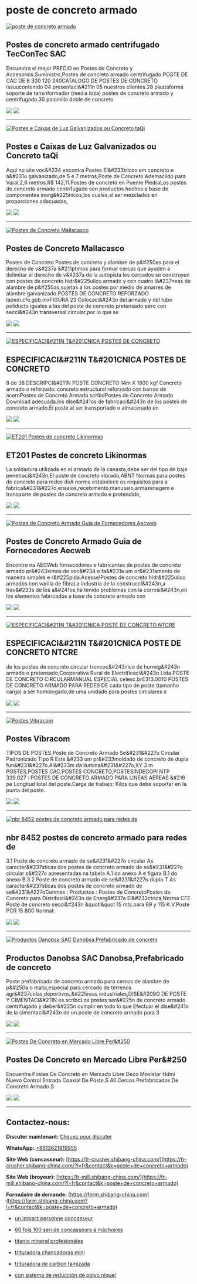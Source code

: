 # poste de concreto armado

<a href="https://swt.shibang-china.com/?l=fr&img&k=poste+de+concreto+armado" target="_blank">![poste de concreto armado](http://static.shibang-china.com/all-800x300/568.jpg)</a>

## Postes de concreto armado centrifugado TecConTec SAC
Encuentra el mejor PRECIO en Postes de Concreto y Accesorios.Suministro,Postes de concreto armado centrifugado.POSTE DE CAC DE 8 300 120 240CATALOGO DE POSTES DE CONCRETO issuucontenido 04 presentaci&#211n 05 nuestros clientes.28 plastaforma soporte de tansnformador (media loza) postes de concreto armado y centrifugado.30 palomilla doble de concreto


<a href="https://whatsapp.shibangsoft.com/WhatsApp.php" target="_blank" title="WhatsApp">![](http://static.shibang-china.com/icon/whatsapp.png)</a> <a href="https://swt.shibang-china.com/?l=fr&icon&k=poste+de+concreto+armado" target="_blank">![](http://static.shibang-china.com/icon/chat-fr.png)</a>

---

<a href="https://swt.shibang-china.com/?l=fr&img&k=poste+de+concreto+armado" target="_blank">![Postes e Caixas de Luz Galvanizados ou Concreto taQi](http://static.shibang-china.com/all-800x300/216.jpg)</a>

## Postes e Caixas de Luz Galvanizados ou Concreto taQi
Aqui no site voc&#234 encontra Postes El&#233tricos em concreto e a&#231o galvanizado,de 5 e 7 metros,Poste de Concreto Ademacildo para Varal,2,6 metros.R$ 142,11.Postes de concreto en Puente PiedraLos postes de concreto armado centrifugado son productos hechos a base de componentes inorg&#225nicos,los cuales,al ser mezclados en proporciones adecuadas,


<a href="https://whatsapp.shibangsoft.com/WhatsApp.php" target="_blank" title="WhatsApp">![](http://static.shibang-china.com/icon/whatsapp.png)</a> <a href="https://swt.shibang-china.com/?l=fr&icon&k=poste+de+concreto+armado" target="_blank">![](http://static.shibang-china.com/icon/chat-fr.png)</a>

---

<a href="https://swt.shibang-china.com/?l=fr&img&k=poste+de+concreto+armado" target="_blank">![Postes de Concreto Mallacasco](http://static.shibang-china.com/all-800x300/1474.jpg)</a>

## Postes de Concreto Mallacasco
Postes de Concreto Postes de concreto y alambre de p&#250as para el derecho de v&#237a &#211ptimos para formar cercas que ayuden a delimitar el derecho de v&#237a de la autopista los cercados se construyen con postes de concreto hidr&#225ulico armado y con cuatro l&#237neas de alambre de p&#250as,sujetas a los postes por medio de amarres de alambre galvanizado.POSTES DE CONCRETO REFORZADO lapem.cfe.gob.mxFIGURA 23 Colocaci&#243n del armado y del tubo poliducto iguales a las del poste de concreto pretensado pero con secci&#243n transversal circular,por lo que se


<a href="https://whatsapp.shibangsoft.com/WhatsApp.php" target="_blank" title="WhatsApp">![](http://static.shibang-china.com/icon/whatsapp.png)</a> <a href="https://swt.shibang-china.com/?l=fr&icon&k=poste+de+concreto+armado" target="_blank">![](http://static.shibang-china.com/icon/chat-fr.png)</a>

---

<a href="https://swt.shibang-china.com/?l=fr&img&k=poste+de+concreto+armado" target="_blank">![ESPECIFICACI&#211N T&#201CNICA POSTES DE CONCRETO](http://static.shibang-china.com/all-800x300/808.jpg)</a>

## ESPECIFICACI&#211N T&#201CNICA POSTES DE CONCRETO
8 de 38 DESCRIPCI&#211N POSTE CONCRETO 14m X 1800 kgf Concreto armado o reforzado: concreto estructural reforzado con barras de aceroPostes de Concreto Armado scribdPostes de Concreto Armado Download adecuada.los dise&#241os de fabricaci&#243n de los postes de concreto armado.El poste al ser transportado o almacenado en


<a href="https://whatsapp.shibangsoft.com/WhatsApp.php" target="_blank" title="WhatsApp">![](http://static.shibang-china.com/icon/whatsapp.png)</a> <a href="https://swt.shibang-china.com/?l=fr&icon&k=poste+de+concreto+armado" target="_blank">![](http://static.shibang-china.com/icon/chat-fr.png)</a>

---

<a href="https://swt.shibang-china.com/?l=fr&img&k=poste+de+concreto+armado" target="_blank">![ET201 Postes de concreto Likinormas](http://static.shibang-china.com/all-800x300/370.jpg)</a>

## ET201 Postes de concreto Likinormas
La soldadura utilizada en el armado de la canasta,debe ser del tipo de baja penetraci&#243n,El poste de concreto vibrado,ABNT Normas para postes de concreto para redes deA norma estabelece os requisitos para a fabrica&#231&#227o,ensaios,recebimento,manuseio,armazenagem e transporte de postes de concreto armado e protendido,


<a href="https://whatsapp.shibangsoft.com/WhatsApp.php" target="_blank" title="WhatsApp">![](http://static.shibang-china.com/icon/whatsapp.png)</a> <a href="https://swt.shibang-china.com/?l=fr&icon&k=poste+de+concreto+armado" target="_blank">![](http://static.shibang-china.com/icon/chat-fr.png)</a>

---

<a href="https://swt.shibang-china.com/?l=fr&img&k=poste+de+concreto+armado" target="_blank">![Postes de Concreto Armado Guia de Fornecedores Aecweb](http://static.shibang-china.com/all-800x300/193.jpg)</a>

## Postes de Concreto Armado Guia de Fornecedores Aecweb
Encontre na AECWeb fornecedores e fabricantes de postes de concreto armado pr&#243ximos de voc&#234 e fa&#231a um or&#231amento de maneira simples e r&#225pida.Acesse!Postes de concreto hidr&#225ulico armados con varilla de fibraLa industria de la construcci&#243n,a trav&#233s de los a&#241os,ha tenido problemas con la corrosi&#243n,en los elementos fabricados a base de concreto armado con


<a href="https://whatsapp.shibangsoft.com/WhatsApp.php" target="_blank" title="WhatsApp">![](http://static.shibang-china.com/icon/whatsapp.png)</a> <a href="https://swt.shibang-china.com/?l=fr&icon&k=poste+de+concreto+armado" target="_blank">![](http://static.shibang-china.com/icon/chat-fr.png)</a>

---

<a href="https://swt.shibang-china.com/?l=fr&img&k=poste+de+concreto+armado" target="_blank">![ESPECIFICACI&#211N T&#201CNICA POSTE DE CONCRETO NTCRE](http://static.shibang-china.com/all-800x300/60.jpg)</a>

## ESPECIFICACI&#211N T&#201CNICA POSTE DE CONCRETO NTCRE
de los postes de concreto circular troncoc&#243nico de hormig&#243n armado o pretensado,Cooperativa Rural de Electrificaci&#243n Ltda.POSTE DE CONCRETO CIRCULARMANUAL ESPECIAL celesc.brE313.0010 POSTES DE CONCRETO ARMADO PARA REDES DE cada tipo de poste (tamanho carga) a ser homologado,de uma unidade para postes circulares e


<a href="https://whatsapp.shibangsoft.com/WhatsApp.php" target="_blank" title="WhatsApp">![](http://static.shibang-china.com/icon/whatsapp.png)</a> <a href="https://swt.shibang-china.com/?l=fr&icon&k=poste+de+concreto+armado" target="_blank">![](http://static.shibang-china.com/icon/chat-fr.png)</a>

---

<a href="https://swt.shibang-china.com/?l=fr&img&k=poste+de+concreto+armado" target="_blank">![Postes Vibracom](http://static.shibang-china.com/all-800x300/1015.jpg)</a>

## Postes Vibracom
TIPOS DE POSTES.Poste de Concreto Armado Se&#231&#227o Circular Padronizado Tipo R Este &#233 um pr&#233moldado de concreto de dupla fun&#231&#227o.Al&#233m da ilumina&#231&#227o,XY 3 m POSTES,POSTES CAC,POSTES CONCRETO,POSTESINDECOPI NTP 339.027 : POSTES DE CONCRETO ARMADO PARA LINEAS AEREAS &#216 pe Longitud total del poste.Carga de trabajo: Kilos que debe soportar en la punta del poste.


<a href="https://whatsapp.shibangsoft.com/WhatsApp.php" target="_blank" title="WhatsApp">![](http://static.shibang-china.com/icon/whatsapp.png)</a> <a href="https://swt.shibang-china.com/?l=fr&icon&k=poste+de+concreto+armado" target="_blank">![](http://static.shibang-china.com/icon/chat-fr.png)</a>

---

<a href="https://swt.shibang-china.com/?l=fr&img&k=poste+de+concreto+armado" target="_blank">![nbr 8452 postes de concreto armado para redes de](http://static.shibang-china.com/all-800x300/579.jpg)</a>

## nbr 8452 postes de concreto armado para redes de
3.1 Poste de concreto armado de se&#231&#227o circular As caracter&#237sticas dos postes de concreto armado de se&#231&#227o circular s&#227o apresentadas na tabela A.1 do anexo A e figura B.1 do anexo B.3.2 Poste de concreto armado de se&#231&#227o duplo T As caracter&#237sticas dos postes de concreto armado de se&#231&#227oCenmex : Productos : Postes de ConcretoPostes de Concreto para Distribuci&#243n de Energ&#237a El&#233ctrica,Norma CFE Poste de concreto secci&#243n &quotI&quot 15 mts.para 69 y 115 K.V.Poste PCR 15 800 Normal:


<a href="https://whatsapp.shibangsoft.com/WhatsApp.php" target="_blank" title="WhatsApp">![](http://static.shibang-china.com/icon/whatsapp.png)</a> <a href="https://swt.shibang-china.com/?l=fr&icon&k=poste+de+concreto+armado" target="_blank">![](http://static.shibang-china.com/icon/chat-fr.png)</a>

---

<a href="https://swt.shibang-china.com/?l=fr&img&k=poste+de+concreto+armado" target="_blank">![Productos Danobsa SAC Danobsa,Prefabricado de concreto](http://static.shibang-china.com/all-800x300/984.jpg)</a>

## Productos Danobsa SAC Danobsa,Prefabricado de concreto
Poste prefabricado de concreto armado para cercos de alambre de p&#250a o malla,especial para cercado de terrenos agr&#237colas,deportivos,&#225reas industriales,DISE&#209O DE POSTE Y CIMENTACI&#211N es.scribdLos postes ser&#225n de concreto armado centrifugado y deber&#225n cumplir en todo lo que Efectuar el dise&#241o de la cimentaci&#243n de un poste de concreto armado para 3


<a href="https://whatsapp.shibangsoft.com/WhatsApp.php" target="_blank" title="WhatsApp">![](http://static.shibang-china.com/icon/whatsapp.png)</a> <a href="https://swt.shibang-china.com/?l=fr&icon&k=poste+de+concreto+armado" target="_blank">![](http://static.shibang-china.com/icon/chat-fr.png)</a>

---

<a href="https://swt.shibang-china.com/?l=fr&img&k=poste+de+concreto+armado" target="_blank">![Postes De Concreto en Mercado Libre Per&#250](http://static.shibang-china.com/all-800x300/247.jpg)</a>

## Postes De Concreto en Mercado Libre Per&#250
Encuentra Postes De Concreto en Mercado Libre Deco Movistar Hdmi Nuevo Control Entrada Coaxial De Poste.S 40.Cercos Prefabricados De Concreto Armado.S

<a href="https://whatsapp.shibangsoft.com/WhatsApp.php" target="_blank" title="WhatsApp">![](http://static.shibang-china.com/icon/whatsapp.png)</a> <a href="https://swt.shibang-china.com/?l=fr&icon&k=poste+de+concreto+armado" target="_blank">![](http://static.shibang-china.com/icon/chat-fr.png)</a>

---
## Contactez-nous:

**Discuter maintenant:** [Cliquez pour discuter](https://swt.shibang-china.com?l=fr&contact&k=poste+de+concreto+armado)

**WhatsApp:**  [+8613621919955](https://whatsapp.shibangsoft.com/WhatsApp.php)

**Site Web (concasseur):** [https://fr-crusher.shibang-china.com/](https://fr-crusher.shibang-china.com/?l=fr&contact&k=poste+de+concreto+armado)

**Site Web (broyeur):** [https://fr-mill.shibang-china.com/](https://fr-mill.shibang-china.com/?l=fr&contact&k=poste+de+concreto+armado)

**Formulaire de demande:** [https://form.shibang-china.com](https://form.shibang-china.com?l=fr&contact&k=poste+de+concreto+armado)

* [un impact personne concasseur](../61/un%20impact%20personne%20concasseur.md)

* [60 fois 100 seri de concasseurs à mâchoires](../61/60%20fois%20100%20seri%20de%20concasseurs%20%C3%A0%20m%C3%A2choires.md)

* [titanio mineral profesionales](../64/titanio%20mineral%20profesionales.md)

* [trituradora chancadoras mini](../63/trituradora%20chancadoras%20mini.md)

* [trituradora de carbon tamizada](../63/trituradora%20de%20carbon%20tamizada.md)

* [con sistema de reducción de polvo níquel](../63/con%20sistema%20de%20reducci%C3%B3n%20de%20polvo%C2%A0n%C3%ADquel.md)